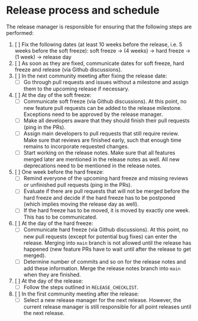# Release process and schedule

The release manager is responsible for ensuring that the following steps are performed:
1. [ ] Fix the following dates (at least 10 weeks before the release, i.e. 5 weeks before the soft freeze):
       soft freeze &rarr; (4 weeks) &rarr; hard freeze &rarr; (1 week) &rarr; release day
1. [ ] As soon as they are fixed, communicate dates for soft freeze, hard freeze and release (via Github discussions).
1. [ ] In the next community meeting after fixing the release date:
    - [ ] Go through pull requests and issues without a milestone and assign them to the upcoming release if necessary.
1. [ ] At the day of the soft freeze:
    - [ ] Communicate soft freeze (via Github discussions). At this point, no new feature pull requests can be added
       to the release milestone. Exceptions need to be approved by the release manager.
    - [ ] Make all developers aware that they should finish their pull requests (ping in the PRs).
    - [ ] Assign main developers to pull requests that still require review. Make sure that reviews
       are finished early, such that enough time remains to incorporate requested changes.
    - [ ] Start working on the release notes. Make sure that all features merged later are mentioned
       in the release notes as well. All new deprecations need to be mentioned in the release notes.
1. [ ] One week before the hard freeze:
    - [ ] Remind everyone of the upcoming hard freeze and missing reviews or unfinished pull requests (ping in the PRs).
    - [ ] Evaluate if there are pull requests that will not be merged before the hard freeze and decide
       if the hard freeze has to be postponed (which implies moving the release day as well).
    - [ ] If the hard freeze has to be moved, it is moved by exactly one week. This has to be communicated.
1. [ ] At the day of the hard freeze:
    - [ ] Communicate hard freeze (via Github discussions). At this point, no new pull requests
       (except for potential bug fixes) can enter the release. Merging into `main` branch is not allowed until the
       release has happened (new feature PRs have to wait until after the release to get merged).
    - [ ] Determine number of commits and so on for the release notes and add these information. Merge the
       release notes branch into `main` when they are finished.
1. [ ] At the day of the release:
    - [ ] Follow the steps outlined in `RELEASE_CHECKLIST`.
1. [ ] In the first community meeting after the release:
    - [ ] Select a new release manager for the next release. However, the current release manager is still responsible
       for all point releases until the next release.
